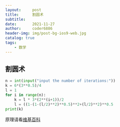 ```yaml
---
layout:     post
title:      割圆术
subtitle:   
date:       2021-11-27
author:     coder6886
header-img: img/post-bg-ios9-web.jpg
catalog: true
tags:
    - 数学
---
```

## 割圆术

```python
n = int(input("input the number of iterations:"))
k = 6*(3**0.5)/4
l = 1
for i in range(n):
    k = l * 3*(2**(i+1))/2
    l = ((1-(1-(l/2)**2)**0.5)**2+(l/2)**2)**0.5
print(k)
```

原理请看[维基百科](https://zh.wikipedia.org/wiki/%E5%89%B2%E5%9C%86%E6%9C%AF_(%E5%88%98%E5%BE%BD))

